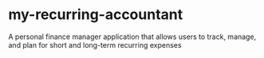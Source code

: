 # my-recurring-accountant
A personal finance manager application that allows users to track, manage, and plan for short and long-term recurring expenses
